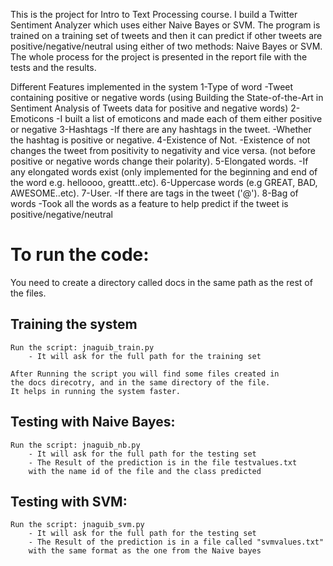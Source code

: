 This is the project for Intro to Text Processing course. I build a Twitter Sentiment Analyzer which uses either Naive Bayes or SVM.
The program is trained on a training set of tweets and then it can predict if other tweets are positive/negative/neutral using either of two methods: Naive Bayes or SVM.
The whole process for the project is presented in the report file with the tests and the results.

Different Features implemented in the system
  1-Type of word
	-Tweet containing positive or negative words (using Building the State-of-the-Art in Sentiment Analysis of Tweets data for positive and negative words)
  2-Emoticons
	-I built a list of emoticons and made each of them either positive or negative
  3-Hashtags
	-If there are any hashtags in the tweet.
	-Whether the hashtag is positive or negative.
  4-Existence of Not.
	-Existence of not changes the tweet from positivity to negativity and vice versa. (not before positive or negative words change their polarity).
  5-Elongated words.
	-If any elongated words exist (only implemented for the beginning and end of the word e.g. helloooo, greattt..etc).
  6-Uppercase words (e.g GREAT, BAD, AWESOME..etc).
  7-User.
	-If there are tags in the tweet ('@<user>').
  8-Bag of words
	-Took all the words as a feature to help predict if the tweet is positive/negative/neutral

# To run the code:
You need to create a directory called docs in the same path
as the rest of the files.

## Training the system
	Run the script: jnaguib_train.py
		- It will ask for the full path for the training set

	After Running the script you will find some files created in
	the docs direcotry, and in the same directory of the file.
	It helps in running the system faster.

## Testing with Naive Bayes:
	Run the script: jnaguib_nb.py
		- It will ask for the full path for the testing set
		- The Result of the prediction is in the file testvalues.txt
		with the name id of the file and the class predicted

## Testing with SVM:
	Run the script: jnaguib_svm.py
		- It will ask for the full path for the testing set
		- The Result of the prediction is in a file called "svmvalues.txt"
		with the same format as the one from the Naive bayes
